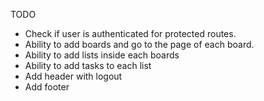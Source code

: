 TODO

- Check if user is authenticated for protected routes.
- Ability to add boards and go to the page of each board.
- Ability to add lists inside each boards
- Ability to add tasks to each list
- Add header with logout
- Add footer
